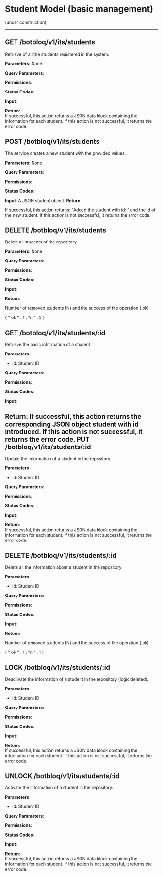 Student Model (basic management)
===================


(under construction)

----------

**GET /botbloq/v1/its/students**
-------------

Retrieve of all the students registered in the system. 

**Parameters**: None

**Query Parameters**:

**Permissions**:

**Status Codes**:

**Input**:

**Return**:  
If successful, this action returns a JSON data block containing the information for each student.
If this action is not successful, it returns the error code. 



**POST /botbloq/v1/its/students**
-------------

The service creates a new student with  the provided values.

**Parameters**: None

**Query Parameters**:

**Permissions**:

**Status Codes**:

**Input**: 
A JSON student object.
**Return**:  

If successful, this action returns: "Added the student with id: " and the id of the new student.
If this action is not successful, it returns the error code. 

**DELETE /botbloq/v1/its/students**
-------------

Delete all students of the repository

**Parameters**: None

**Query Parameters**:

**Permissions**:

**Status Codes**:

**Input**: 

**Return**:  

Number of removed students (N) and the success of the operation (.ok)

{
” ok ” : 1 ,
”n ” : 3
}


**GET /botbloq/v1/its/students/:id**
------------

Retrieve the basic information of a student

**Parameters**

- id: Student ID

**Query Parameters**:

**Permissions**:

**Status Codes**:

**Input**: 

**Return**: 
If successful, this action returns the corresponding JSON object student with id introduced.
If this action is not successful, it returns the error code. 
**PUT /botbloq/v1/its/students/:id**
-------------

Update the information of a student in  the repository.

**Parameters**

- id: Student ID

**Query Parameters**:

**Permissions**:

**Status Codes**:

**Input**: 

**Return**:  
If successful, this action returns a JSON data block containing the information for each student.
If this action is not successful, it returns the error code. 

**DELETE /botbloq/v1/its/students/:id**
-------------

Delete all the information about a student in the repository

**Parameters**

- id: Student ID

**Query Parameters**:

**Permissions**:

**Status Codes**:

**Input**: 

**Return**:  

Number of removed students (N) and the success of the operation (.ok)

{
” ok ” : 1 ,
”n ” : 1
}

**LOCK /botbloq/v1/its/students/:id**
-------------

Deactivate the information of a student in  the repository (logic deleted).

**Parameters**

- id: Student ID

**Query Parameters**:

**Permissions**:

**Status Codes**:

**Input**: 

**Return**:  
If successful, this action returns a JSON data block containing the information for each student.
If this action is not successful, it returns the error code. 

**UNLOCK /botbloq/v1/its/students/:id**
-------------

Activate the information of a student in  the repository.

**Parameters**

- id: Student ID

**Query Parameters**:

**Permissions**:

**Status Codes**:

**Input**: 

**Return**:  
If successful, this action returns a JSON data block containing the information for each student.
If this action is not successful, it returns the error code. 

